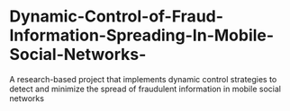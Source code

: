# Dynamic-Control-of-Fraud-Information-Spreading-In-Mobile-Social-Networks-
A research-based project that implements dynamic control strategies to detect and minimize the spread of fraudulent information in mobile social networks

